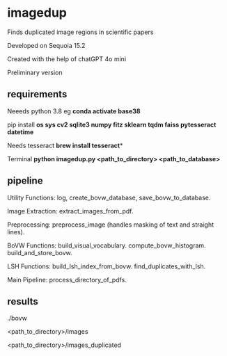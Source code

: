 # imagedup
Finds duplicated image regions in scientific papers

Developed on Sequoia 15.2

Created with the help of chatGPT 4o mini

Preliminary version

## requirements
Neeeds python 3.8 eg **conda activate base38**

pip install **os sys cv2 sqlite3 numpy fitz sklearn tqdm faiss pytesseract datetime**

Needs tesseract **brew install tesseract***

Terminal **python imagedup.py <path_to_directory> <path_to_database>**

## pipeline
Utility Functions:
log, create_bovw_database, save_bovw_to_database.

Image Extraction:
extract_images_from_pdf.

Preprocessing:
preprocess_image (handles masking of text and straight lines).

BoVW Functions:
build_visual_vocabulary.
compute_bovw_histogram.
build_and_store_bovw.

LSH Functions:
build_lsh_index_from_bovw.
find_duplicates_with_lsh.

Main Pipeline:
process_directory_of_pdfs.

## results
./bovw

<path_to_directory>/images

<path_to_directory>/images_duplicated
